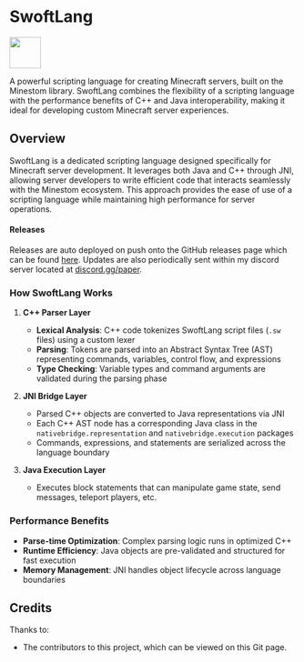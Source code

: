 # SwoftLang

[<img src="https://discordapp.com/assets/e4923594e694a21542a489471ecffa50.svg" alt="" height="55" />](https://discord.gg/paper)

A powerful scripting language for creating Minecraft servers, built on the Minestom library. SwoftLang combines the flexibility of a scripting language with the performance benefits of C++ and Java interoperability, making it ideal for developing custom Minecraft server experiences.

## Overview

SwoftLang is a dedicated scripting language designed specifically for Minecraft server development. It leverages both Java and C++ through JNI, allowing server developers to write efficient code that interacts seamlessly with the Minestom ecosystem. This approach provides the ease of use of a scripting language while maintaining high performance for server operations.

#### Releases

Releases are auto deployed on push onto the GitHub releases page which can be found [here](#). Updates are also periodically sent within my discord server located at [discord.gg/paper](https://discord.gg/paper).

### How SwoftLang Works

1. **C++ Parser Layer**
   - **Lexical Analysis**: C++ code tokenizes SwoftLang script files (`.sw` files) using a custom lexer
   - **Parsing**: Tokens are parsed into an Abstract Syntax Tree (AST) representing commands, variables, control flow, and expressions
   - **Type Checking**: Variable types and command arguments are validated during the parsing phase

2. **JNI Bridge Layer**
   - Parsed C++ objects are converted to Java representations via JNI
   - Each C++ AST node has a corresponding Java class in the `nativebridge.representation` and `nativebridge.execution` packages
   - Commands, expressions, and statements are serialized across the language boundary

3. **Java Execution Layer**
   - Executes block statements that can manipulate game state, send messages, teleport players, etc.

### Performance Benefits

- **Parse-time Optimization**: Complex parsing logic runs in optimized C++
- **Runtime Efficiency**: Java objects are pre-validated and structured for fast execution
- **Memory Management**: JNI handles object lifecycle across language boundaries

## Credits

Thanks to:
* The contributors to this project, which can be viewed on this Git page.